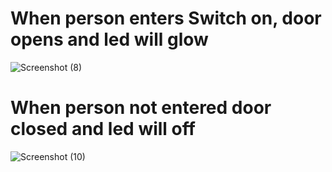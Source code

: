 # When person enters Switch on, door opens and led will glow

![Screenshot (8)](https://user-images.githubusercontent.com/102800244/164489664-65b7802f-17eb-4f3f-b22f-ecc83505962f.png)

# When person not entered door closed and led will off 

![Screenshot (10)](https://user-images.githubusercontent.com/102800244/164490673-3537fd81-7dd0-44d5-875f-b222e77dc57f.png)

